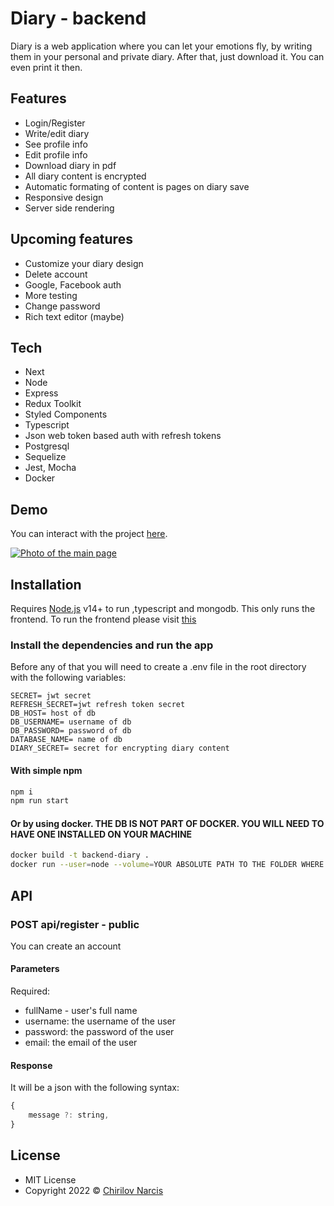 # Diary - backend

Diary is a web application where you can let your emotions fly, by writing them in your personal and private diary. After that, just download it. You can even print it then.

## Features

-   Login/Register
-   Write/edit diary
-   See profile info
-   Edit profile info
-   Download diary in pdf
-   All diary content is encrypted
-   Automatic formating of content is pages on diary save
-   Responsive design
-   Server side rendering

## Upcoming features

-   Customize your diary design
-   Delete account
-   Google, Facebook auth
-   More testing
-   Change password
-   Rich text editor (maybe)

## Tech

-   Next
-   Node
-   Express
-   Redux Toolkit
-   Styled Components
-   Typescript
-   Json web token based auth with refresh tokens
-   Postgresql
-   Sequelize
-   Jest, Mocha
-   Docker

## Demo

You can interact with the project
[here](https://diary.chirilovnarcis.ro).

[![Photo of the main page](https://i.im.ge/2022/08/13/OoKXrS.diary-chirilovnarcis-ro-1.png)](https://im.ge/i/OoKXrS)

## Installation

Requires [Node.js](https://nodejs.org/) v14+ to run ,typescript and mongodb. This only runs the frontend. To run the frontend please visit [this](https://github.com/Narcis2005/diary-frontend)

### Install the dependencies and run the app

Before any of that you will need to create a .env file in the root directory with the following variables:

```
SECRET= jwt secret
REFRESH_SECRET=jwt refresh token secret
DB_HOST= host of db
DB_USERNAME= username of db
DB_PASSWORD= password of db
DATABASE_NAME= name of db
DIARY_SECRET= secret for encrypting diary content
```

#### With simple npm

```sh
npm i
npm run start
```

#### Or by using docker. THE DB IS NOT PART OF DOCKER. YOU WILL NEED TO HAVE ONE INSTALLED ON YOUR MACHINE

```sh
docker build -t backend-diary .
docker run --user=node --volume=YOUR ABSOLUTE PATH TO THE FOLDER WHERE IMAGES WILL BE STORED:/usr/src/app/dist/static/uploads/images:rw --network=host --privileged --restart=unless-stopped --detach=true --name=backend-diary backend-diary
```

## API

### POST api/register - public

You can create an account

#### Parameters

Required:

-   fullName - user's full name
-   username: the username of the user
-   password: the password of the user
-   email: the email of the user

#### Response

It will be a json with the following syntax:

```javascript
{
    message ?: string,
}
```

## License

-   MIT License
-   Copyright 2022 © [Chirilov Narcis](https://chirilovnarcis.ro)
